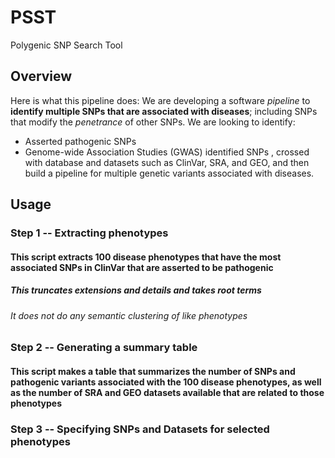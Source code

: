 # PSST
Polygenic SNP Search Tool

## Overview

Here is what this pipeline does: We are developing a software *pipeline* to **identify multiple SNPs that are associated with diseases**; including SNPs that modify the *penetrance* of other SNPs. We are looking to identify:
* Asserted pathogenic SNPs
* Genome-wide Association Studies (GWAS) identified SNPs
, crossed with database and datasets such as ClinVar, SRA, and GEO, and then build a pipeline for multiple genetic variants associated with diseases.


## Usage

### Step 1 -- Extracting phenotypes

#### This script extracts 100 disease phenotypes that have the most associated SNPs in ClinVar that are asserted to be pathogenic

##### This truncates extensions and details and takes root terms

###### It does not do any semantic clustering of like phenotypes

### Step 2 -- Generating a summary table

#### This script makes a table that summarizes the number of SNPs and pathogenic variants associated with the 100 disease phenotypes, as well as the number of SRA and GEO datasets available that are related to those phenotypes

### Step 3 -- Specifying SNPs and Datasets for selected phenotypes 


